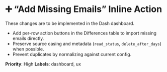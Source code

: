 # ➕ “Add Missing Emails” Inline Action

These changes are to be implemented in the Dash dashboard.

- Add per-row action buttons in the Differences table to import missing emails directly.
- Preserve source casing and metadata (`read_status`, `delete_after_days`) when possible.
- Prevent duplicates by normalizing against current config.

**Priority**: High
**Labels**: dashboard, ux

